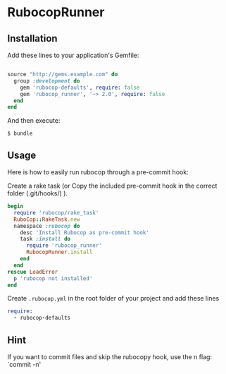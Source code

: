 # RubocopRunner

## Installation

Add these lines to your application's Gemfile:

```ruby

source "http://gems.example.com" do
  group :development do
    gem 'rubocop-defaults', require: false
    gem 'rubocop_runner', '~> 2.0', require: false
  end
end
```

And then execute:

    $ bundle

## Usage

Here is how to easily run rubocop through a pre-commit hook:

Create a rake task (or Copy the included pre-commit hook in the correct folder (.git/hooks/) ).

``` ruby
begin
  require 'rubocop/rake_task'
  RuboCop::RakeTask.new
  namespace :rubocop do
    desc 'Install Rubocop as pre-commit hook'
    task :install do
      require 'rubocop_runner'
      RubocopRunner.install
    end
  end
rescue LoadError
  p 'rubocop not installed'
end
```

Create `.rubocop.yml` in the root folder of your project and add these lines

```ruby
require:
  - rubocop-defaults
```

## Hint
If you want to commit files and skip the rubocopy hook, use the n flag:
`commit -n'
